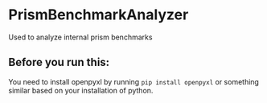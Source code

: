 # PrismBenchmarkAnalyzer
Used to analyze internal prism benchmarks

## Before you run this:
You need to install openpyxl by running `pip install openpyxl` or something similar based on your installation of python.
